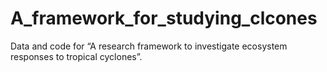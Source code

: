 # A_framework_for_studying_clcones
Data and code for “A research framework to investigate ecosystem responses to tropical cyclones”.
